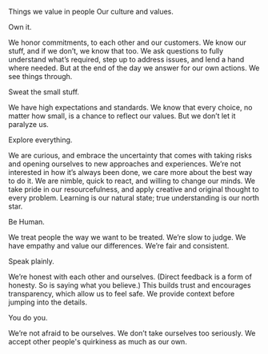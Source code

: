 Things we value in people
Our culture and values.

Own it.

We honor commitments, to each other and our customers. We know our stuff, and if we don’t, we know that too. We ask questions to fully understand what’s required, step up to address issues, and lend a hand where needed. But at the end of the day we answer for our own actions. We see things through.

Sweat the small stuff.

We have high expectations and standards. We know that every choice, no matter how small, is a chance to reflect our values. But we don’t let it paralyze us.

Explore everything.

We are curious, and embrace the uncertainty that comes with taking risks and opening ourselves to new approaches and experiences. We’re not interested in how it’s always been done, we care more about the best way to do it. We are nimble, quick to react, and willing to change our minds. We take pride in our resourcefulness, and apply creative and original thought to every problem. Learning is our natural state; true understanding is our north star.

Be Human.

We treat people the way we want to be treated. We’re slow to judge. We have empathy and value our differences. We’re fair and consistent.

Speak plainly.

We’re honest with each other and ourselves. (Direct feedback is a form of honesty. So is saying what you believe.) This builds trust and encourages transparency, which allow us to feel safe. We provide context before jumping into the details.

You do you.

We’re not afraid to be ourselves. We don’t take ourselves too seriously. We accept other people's quirkiness as much as our own.
 
